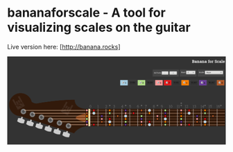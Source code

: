 # bananaforscale - A tool for visualizing scales on the guitar

Live version here: [http://banana.rocks]

![screenshot](https://raw.githubusercontent.com/brtmr/bananaforscale/master/static/screenshot.png)
